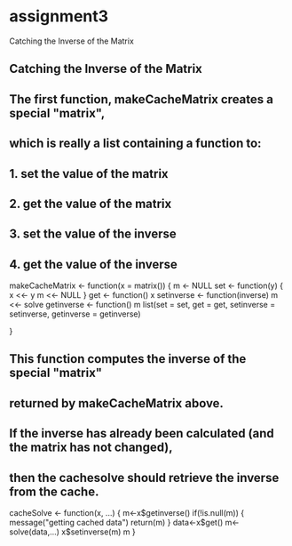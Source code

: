 # assignment3
Catching the Inverse of the Matrix
##  Catching the Inverse of the Matrix

## The first function, makeCacheMatrix creates a special "matrix", 
## which is really a list containing a function to:
##  1. set the value of the matrix
##  2. get the value of the matrix
##  3. set the value of the inverse
##  4. get the value of the inverse

makeCacheMatrix <- function(x = matrix()) {
  m <- NULL
  set <- function(y) {
    x <<- y
    m <<- NULL
  }
  get <- function() x
  setinverse <- function(inverse) m <<- solve
  getinverse <- function() m
  list(set = set, get = get,
       setinverse = setinverse,
       getinverse = getinverse)
  
}




## This function computes the inverse of the special "matrix" 
## returned by makeCacheMatrix above. 
## If the inverse has already been calculated (and the matrix has not changed), 
## then the cachesolve should retrieve the inverse from the cache.

cacheSolve <- function(x, ...) {
     m<-x$getinverse()
     if(!is.null(m)) {
       message("getting cached data")
       return(m)
     }
     data<-x$get()
     m<-solve(data,...)
     x$setinverse(m)
     m
}

